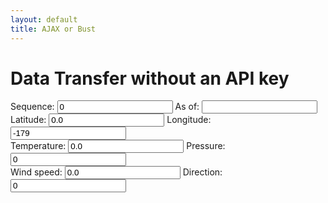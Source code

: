 ```yaml
---
layout: default
title: AJAX or Bust
---
```

<h1>Data Transfer without an API key</h1>

<div id="mapid"></div>

<form name="geofix" id="geofix">
Sequence: <input type="number" id="geoseq" name="geoseq" value = "0" /> As of: <input id="geoasof" name="geoasof" value = "" />  <br />
Latitude: <input type="number" id="geolat" name="geolat" value = "0.0" /> Longitude: <input type="number" id="geolon" name="geolon" value="-179" /> <br />
Temperature: <input type="number" id="geotemp" name="geotemp" value = "0.0" /> Pressure: <input type="number" id="geoatm" name="geoatm" value="0" /> <br />
Wind speed: <input type="number" id="geowspd" name="geowspd" value = "0.0" /> Direction: <input type="number" id="geowdir" name="geowdir" value="0" />
</form>

<div id="myplot" ></div>

<!--  src="https://geo.weather.gc.ca/geomet?service=WFS&version=2.0.0&request=GetFeature&typename=CURRENT_CONDITIONS&filter=<Filter><PropertyIsEqualTo><PropertyName>name</PropertyName><Literal>Deer Lake</Literal></PropertyIsEqualTo></Filter>&OUTPUTFORMAT=GeoJSON">
-->
<script type='application/json'>
var jsonpfixes=[[0.0, 0.0, 0.0, 0.0, 0.0, 0.0 ]]
</script>


<script type="text/python">
from browser import document, window
from browser import timer
from browser.timer import request_animation_frame as raf
from browser.timer import cancel_animation_frame as caf
import time
import math
from datetime import datetime
import json
from browser import aio

geofixes=dict()

feeds = 0;
def showText(owmfix,
    enumOwmlat = 0,
    enumOwmlon = 1,
    enumOwmtemp = 2,
    enumOwmatm = 3,
    enumOwmwspd = 4,
    enumOwmwdir=5
):
    global feeds;
    if not (owmfix is None):
        form = document;
        feeds = feeds + 1
        form["geolat"].value = owmfix[enumOwmlat]
        form["geolon"].value  = owmfix[enumOwmlon]
        form["geotemp"].value = "%0.3f"%(owmfix[enumOwmtemp])
        form["geoatm"].value = "%0.3f"%(owmfix[enumOwmatm])
        form["geowspd"].value = owmfix[enumOwmwspd]
        form["geowdir"].value = owmfix[enumOwmwdir]
        form["geoseq"].value = feeds; 

        
async def queueData():
    global geofixes
    """Get position from window.navigator.geolocation and put marker on the
    map.
    """
    url = "https://geo.weather.gc.ca/geomet?service=WFS&version=2.0.0&request=GetFeature&typename=CURRENT_CONDITIONS&OUTPUTFORMAT=GeoJSON"
    req = await aio.get(url)
    data = json.loads(req.data)
    language="en"
    picklat = 47.54
    picklon = -54.47
    pickkey=""
    for feature in data["features"]: 
        properties = feature["properties"]
        #if not all([key in properties for key in ["station_en","timestamp","temp","pres_en","speed","bearing"]]):
        #    continue
        station = properties["station_en"];
        #if station:
        geometry = feature["geometry"]
        lon, lat = [float(v) for v in geometry["coordinates"]]
        #   timeOfFix = properties["timestamp"]
        #     #enumOwmlat = 0,
        #     #enumOwmlon = 1,
        #     #enumOwmtemp = 2,
        #     #enumOwmatm = 3,
        #     #enumOwmwspd = 4,
        #     #enumOwmwdir=5
        #geofixes[station]=[
        #         lat, lon, float(properties["temp"]) ,float(properties["pres_"+language]),
        #         float(properties["speed"]), float(properties["bearing"]), timeOfFix 
        #]
        if (picklat-4.0<lat<picklat+4.0) and (picklon-4.0<lon<picklon+4.0):
            pickkey = station
            
        #
        # Put marker on map
        #leaflet.marker([lat, lon], {"icon": icon}).addTo(mymap)
    if pickkey in geofixes:        
        pass #showText(geofixes[pickkey])

async def main():
    await queueData()
    await aio.sleep(10)

aio.run(main())</script>
